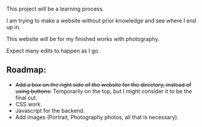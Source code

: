 This project will be a learning process.

I am trying to make a website without prior knowledge and see where I end up in.

This website will be for my finished works with photography.

Expect many edits to happen as I go.

## Roadmap:

- ~~Add a box on the right side of the website for the directory, instead of using buttons.~~
  Temporarily on the top, but I might consider it to be the final cut.
- CSS work.
- Javascript for the backend.
- Add images (Portrait, Photography photos, all that is necessary).
